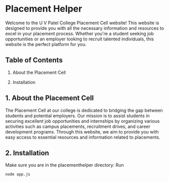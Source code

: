 # Placement Helper

Welcome to the U V Patel College Placement Cell website! This website is designed to provide you with all the necessary information and resources to excel in your placement process. Whether you're a student seeking job opportunities or an employer looking to recruit talented individuals, this website is the perfect platform for you.

## Table of Contents

1. About the Placement Cell

2. Installation

## 1. About the Placement Cell

The Placement Cell at our college is dedicated to bridging the gap between students and potential employers. Our mission is to assist students in securing excellent job opportunities and internships by organizing various activities such as campus placements, recruitment drives, and career development programs. Through this website, we aim to provide you with easy access to essential resources and information related to placements.

## 2. Installation

Make sure you are in the placementhelper directory:
Run
```
node app.js
```





